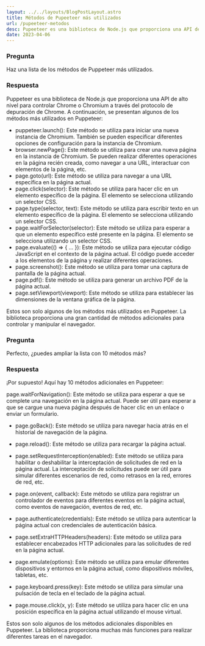 ```yaml
---
layout: ../../layouts/BlogPostLayout.astro
title: Métodos de Pupeeteer más utilizados
url: /pupeeteer-metodos
desc: Pupeeteer es una biblioteca de Node.js que proporciona una API de alto nivel para controlar Chrome o Chromium. En este post te muestro los métodos de Puppeteer más utilizados.
date: 2023-04-06
--- 
```


### Pregunta

Haz una lista de los métodos de Puppeteer más utilizados.

### Respuesta

Puppeteer es una biblioteca de Node.js que proporciona una API de alto nivel para controlar Chrome o Chromium a través del protocolo de depuración de Chrome. A continuación, se presentan algunos de los métodos más utilizados en Puppeteer:

- puppeteer.launch(): Este método se utiliza para iniciar una nueva instancia de Chromium. También se pueden especificar diferentes opciones de configuración para la instancia de Chromium.
- browser.newPage(): Este método se utiliza para crear una nueva página en la instancia de Chromium. Se pueden realizar diferentes operaciones en la página recién creada, como navegar a una URL, interactuar con elementos de la página, etc.
- page.goto(url): Este método se utiliza para navegar a una URL específica en la página actual.
- page.click(selector): Este método se utiliza para hacer clic en un elemento específico de la página. El elemento se selecciona utilizando un selector CSS.
- page.type(selector, text): Este método se utiliza para escribir texto en un elemento específico de la página. El elemento se selecciona utilizando un selector CSS.
- page.waitForSelector(selector): Este método se utiliza para esperar a que un elemento específico esté presente en la página. El elemento se selecciona utilizando un selector CSS.
- page.evaluate(() => { ... }): Este método se utiliza para ejecutar código JavaScript en el contexto de la página actual. El código puede acceder a los elementos de la página y realizar diferentes operaciones.
- page.screenshot(): Este método se utiliza para tomar una captura de pantalla de la página actual.
- page.pdf(): Este método se utiliza para generar un archivo PDF de la página actual.
- page.setViewport(viewport): Este método se utiliza para establecer las dimensiones de la ventana gráfica de la página.

Estos son solo algunos de los métodos más utilizados en Puppeteer. La biblioteca proporciona una gran cantidad de métodos adicionales para controlar y manipular el navegador.

### Pregunta

Perfecto, ¿puedes ampliar la lista con 10 métodos más?

### Respuesta

¡Por supuesto! Aquí hay 10 métodos adicionales en Puppeteer:

page.waitForNavigation(): Este método se utiliza para esperar a que se complete una navegación en la página actual. Puede ser útil para esperar a que se cargue una nueva página después de hacer clic en un enlace o enviar un formulario.

- page.goBack(): Este método se utiliza para navegar hacia atrás en el historial de navegación de la página.

- page.reload(): Este método se utiliza para recargar la página actual.

- page.setRequestInterception(enabled): Este método se utiliza para habilitar o deshabilitar la interceptación de solicitudes de red en la página actual. La interceptación de solicitudes puede ser útil para simular diferentes escenarios de red, como retrasos en la red, errores de red, etc.

- page.on(event, callback): Este método se utiliza para registrar un controlador de eventos para diferentes eventos en la página actual, como eventos de navegación, eventos de red, etc.

- page.authenticate(credentials): Este método se utiliza para autenticar la página actual con credenciales de autenticación básica.

- page.setExtraHTTPHeaders(headers): Este método se utiliza para establecer encabezados HTTP adicionales para las solicitudes de red en la página actual.

- page.emulate(options): Este método se utiliza para emular diferentes dispositivos y entornos en la página actual, como dispositivos móviles, tabletas, etc.

- page.keyboard.press(key): Este método se utiliza para simular una pulsación de tecla en el teclado de la página actual.

- page.mouse.click(x, y): Este método se utiliza para hacer clic en una posición específica en la página actual utilizando el mouse virtual.

Estos son solo algunos de los métodos adicionales disponibles en Puppeteer. La biblioteca proporciona muchas más funciones para realizar diferentes tareas en el navegador.